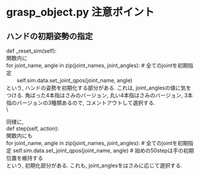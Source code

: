 # grasp_object.py 注意ポイント

## ハンドの初期姿勢の指定
def _reset_sim(self):\
関数内に\
for joint_name, angle in zip(joint_names, joint_angles):  # 全てのjointを初期指定\
　　self.sim.data.set_joint_qpos(joint_name, angle)\
という, ハンドの姿勢を初期化する部分がある.
これは, joint_anglesの値に気をつける. 角ばった4本指はさみのバージョン, 丸い4本指はさみのバージョン, 3本指のバージョンの3種類あるので, コメントアウトして選択する.\
\\

同様に, \
def step(self, action):\
関数内にも\
for joint_name, angle in zip(joint_names, joint_angles):  # 全てのjointを初期指定
    self.sim.data.set_joint_qpos(joint_name, angle)  # 始めの50stepは手の初期位置を維持する\
という, 初期化部分がある. これも, joint_anglesをはさみに応じて選択する.
